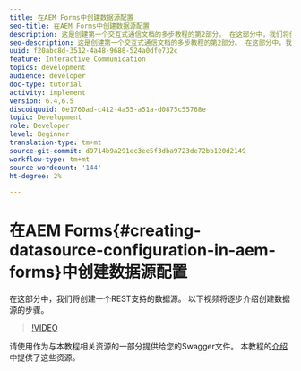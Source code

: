 ```yaml
---
title: 在AEM Forms中创建数据源配置
seo-title: 在AEM Forms中创建数据源配置
description: 这是创建第一个交互式通信文档的多步教程的第2部分。 在这部分中，我们将创建一个REST支持的数据源。  以下视频将逐步介绍创建数据源的步骤。
seo-description: 这是创建第一个交互式通信文档的多步教程的第2部分。 在这部分中，我们将创建一个REST支持的数据源。  以下视频将逐步介绍创建数据源的步骤。
uuid: f20abc8d-3512-4a48-9688-524a0dfe732c
feature: Interactive Communication
topics: development
audience: developer
doc-type: tutorial
activity: implement
version: 6.4,6.5
discoiquuid: 0e1760ad-c412-4a55-a51a-d0875c55768e
topic: Development
role: Developer
level: Beginner
translation-type: tm+mt
source-git-commit: d9714b9a291ec3ee5f3dba9723de72bb120d2149
workflow-type: tm+mt
source-wordcount: '144'
ht-degree: 2%

---
```



# 在AEM Forms{#creating-datasource-configuration-in-aem-forms}中创建数据源配置

在这部分中，我们将创建一个REST支持的数据源。  以下视频将逐步介绍创建数据源的步骤。

>[!VIDEO](https://video.tv.adobe.com/v/22344/?quality=9&learn=on)

请使用作为与本教程相关资源的一部分提供给您的Swagger文件。 本教程的[介绍](introduction.md)中提供了这些资源。
